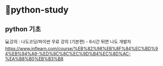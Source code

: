 # 📝python-study
## python 기초
  💻강의 : 나도코딩/파이썬 무료 강의 (기본편) - 6시간 뒤면 나도 개발자 <https://www.inflearn.com/course/%EB%82%98%EB%8F%84%EC%BD%94%EB%94%A9-%ED%8C%8C%EC%9D%B4%EC%8D%AC-%EA%B8%B0%EB%B3%B8>
